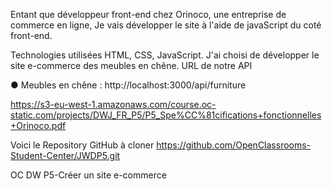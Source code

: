 Entant que développeur front-end chez Orinoco, une entreprise de commerce en ligne,
Je vais développer le site à l'aide de javaScript du coté front-end.

Technologies utilisées
HTML, CSS, JavaScript.
J'ai choisi de développer le site e-commerce des meubles en chêne.
URL de notre API

● Meubles en chêne : http://localhost:3000/api/furniture

https://s3-eu-west-1.amazonaws.com/course.oc-static.com/projects/DWJ_FR_P5/P5_Spe%CC%81cifications+fonctionnelles+Orinoco.pdf

Voici le Repository GitHub à cloner
https://github.com/OpenClassrooms-Student-Center/JWDP5.git

OC DW P5-Créer un site e-commerce
